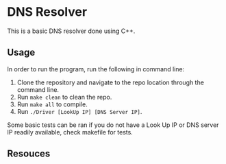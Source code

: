 # DNS Resolver
This is a basic DNS resolver done using C++.

## Usage
In order to run the program, run the following in command line:

1. Clone the repository and navigate to the repo location through the command line.
2. Run `make clean` to clean the repo.
3. Run `make all` to compile.
4. Run `./Driver [LookUp IP] [DNS Server IP]`.

Some basic tests can be ran if you do not have a Look Up IP or DNS server IP readily available, check makefile for tests.

## Resouces